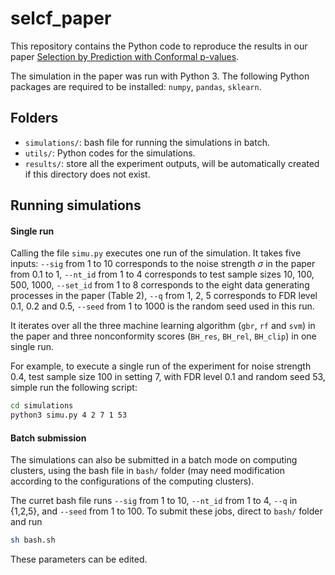 # selcf_paper
This repository contains the Python code to reproduce the results in our paper [Selection by Prediction with Conformal p-values](https://arxiv.org/abs/2210.01408).



The simulation in the paper was run with Python 3. The following Python packages are required to be installed: `numpy`, `pandas`, `sklearn`.



## Folders 

- `simulations/`: bash file for running the simulations in batch.
- `utils/`: Python codes for the simulations. 
- `results/`: store all the experiment outputs, will be automatically created if this directory does not exist.



## Running simulations

#### Single run 

Calling the file `simu.py` executes one run of the simulation. It takes five inputs: `--sig` from 1 to 10 corresponds to the noise strength $\sigma$ in the paper from 0.1 to 1, `--nt_id` from 1 to 4 corresponds to test sample sizes 10, 100, 500, 1000, `--set_id` from 1 to 8 corresponds to the eight data generating processes in the paper (Table 2), `--q` from 1, 2, 5 corresponds to FDR level 0.1, 0.2 and 0.5, `--seed` from 1 to 1000 is the random seed used in this run. 



It iterates over all the three machine learning algorithm (`gbr`, `rf` and `svm`) in the paper and three nonconformity scores (`BH_res`, `BH_rel`, `BH_clip`) in one single run. 



For example, to execute a single run of the experiment for noise strength 0.4, test sample size 100 in setting 7, with FDR level 0.1 and random seed 53, simple run the following script:

```bash
cd simulations 
python3 simu.py 4 2 7 1 53
```



#### Batch submission 

The simulations can also be submitted in a batch mode on computing clusters, using the bash file in `bash/` folder (may need modification according to the configurations of the computing clusters). 

The curret bash file runs `--sig` from 1 to 10, `--nt_id` from 1 to 4, `--q` in {1,2,5}, and `--seed` from 1 to 100. To submit these jobs, direct to `bash/` folder and run 

```bash
sh bash.sh
```

These parameters can be edited. 